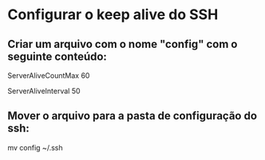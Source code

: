 # Configurar o keep alive do SSH

## Criar um arquivo com o nome "config" com o seguinte conteúdo:

ServerAliveCountMax 60

ServerAliveInterval 50

## Mover o arquivo para a pasta de configuração do ssh:

mv config ~/.ssh
